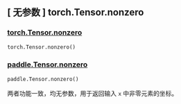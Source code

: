 ## [ 无参数 ] torch.Tensor.nonzero

### [torch.Tensor.nonzero](https://pytorch.org/docs/stable/generated/torch.Tensor.nonzero.html?highlight=nonzero#torch.Tensor.nonzero)

```python
torch.Tensor.nonzero()
```

### [paddle.Tensor.nonzero](https://www.paddlepaddle.org.cn/documentation/docs/zh/api/paddle/nonzero_cn.html#cn-api-tensor-search-nonzero)

```python
paddle.Tensor.nonzero()
```

两者功能一致，均无参数，用于返回输入 `x` 中非零元素的坐标。
